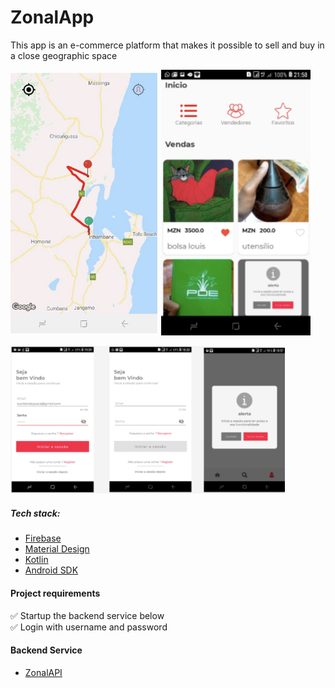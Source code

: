 # ZonalApp

This app is an e-commerce platform that makes it possible to sell and buy in a close geographic space

<p>
<img width="237" alt="image" src="https://raw.githubusercontent.com/eudagraca/zonalApp/master/app/src/main/res/drawable/Mapa.png">

<img width="239" alt="image" src="https://raw.githubusercontent.com/eudagraca/zonalApp/master/app/src/main/res/drawable/products.png">
 </p> 
<img width="439" alt="image" src="https://raw.githubusercontent.com/eudagraca/zonalApp/master/app/src/main/res/drawable/user.png">


##### Tech stack:

- [Firebase](https://firebase.google.com/)
- [Material Design](https://m2.material.io/design)
- [Kotlin](https://kotlinlang.org/)
- [Android SDK](https://developer.android.com/)



#### Project requirements
:white_check_mark: Startup the backend service below <br>
:white_check_mark: Login with username and password <br>

#### Backend Service
- [ZonalAPI](https://github.com/eudagraca/zonalAPI)
